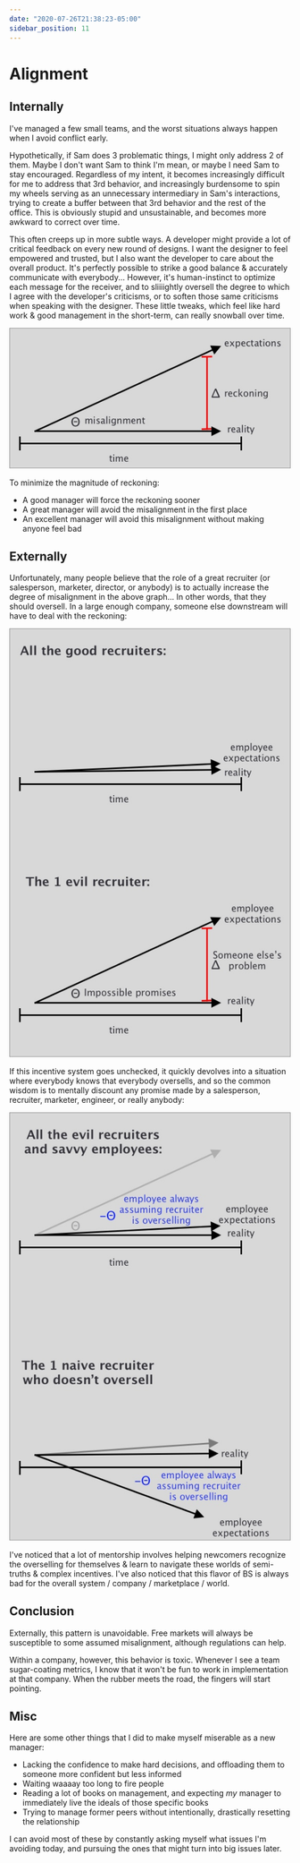 ```yaml
---
date: "2020-07-26T21:38:23-05:00"
sidebar_position: 11
---
```


# Alignment

## Internally

I've managed a few small teams, and the worst situations always happen when I avoid conflict early.

Hypothetically, if Sam does 3 problematic things, I might only address 2 of them. Maybe I don't want Sam to think I'm mean, or maybe I need Sam to stay encouraged. Regardless of my intent, it becomes increasingly difficult for me to address that 3rd behavior, and increasingly burdensome to spin my wheels serving as an unnecessary intermediary in Sam's interactions, trying to create a buffer between that 3rd behavior and the rest of the office. This is obviously stupid and unsustainable, and becomes more awkward to correct over time.

This often creeps up in more subtle ways. A developer might provide a lot of critical feedback on every new round of designs. I want the designer to feel empowered and trusted, but I also want the developer to care about the overall product. It's perfectly possible to strike a good balance & accurately communicate with everybody... However, it's human-instinct to optimize each message for the receiver, and to sliiiightly oversell the degree to which I agree with the developer's criticisms, or to soften those same criticisms when speaking with the designer. These little tweaks, which feel like hard work & good management in the short-term, can really snowball over time.

![A graph with time on the X axis and reckoning on the Y axis. It demonstrates that for any initial degree of misunderstanding, the expectations deviate further from reality until it is corrected.](./expectations.jpg)

To minimize the magnitude of reckoning:

- A good manager will force the reckoning sooner
- A great manager will avoid the misalignment in the first place
- An excellent manager will avoid this misalignment without making anyone feel bad

## Externally

Unfortunately, many people believe that the role of a great recruiter (or salesperson, marketer, director, or anybody) is to actually increase the degree of misalignment in the above graph... In other words, that they should oversell. In a large enough company, someone else downstream will have to deal with the reckoning:

![A graph where most recruiters tell the truth, but 1 evil recruiter lies and is rewarded for it.](./before.jpg)

If this incentive system goes unchecked, it quickly devolves into a situation where everybody knows that everybody oversells, and so the common wisdom is to mentally discount any promise made by a salesperson, recruiter, marketer, engineer, or really anybody:

![A graph where most recruiters lie, but the candidates all adjust their expectations accordingly. This causes the truthful recruiters to suffer, because their truth is also discounted.](./after.jpg)

I've noticed that a lot of mentorship involves helping newcomers recognize the overselling for themselves & learn to navigate these worlds of semi-truths & complex incentives. I've also noticed that this flavor of BS is always bad for the overall system / company / marketplace / world.

## Conclusion

Externally, this pattern is unavoidable. Free markets will always be susceptible to some assumed misalignment, although regulations can help.

Within a company, however, this behavior is toxic. Whenever I see a team sugar-coating metrics, I know that it won't be fun to work in implementation at that company. When the rubber meets the road, the fingers will start pointing.

## Misc

Here are some other things that I did to make myself miserable as a new manager:

- Lacking the confidence to make hard decisions, and offloading them to someone more confident but less informed
- Waiting waaaay too long to fire people
- Reading a lot of books on management, and expecting _my_ manager to immediately live the ideals of those specific books
- Trying to manage former peers without intentionally, drastically resetting the relationship

I can avoid most of these by constantly asking myself what issues I'm avoiding today, and pursuing the ones that might turn into big issues later.
